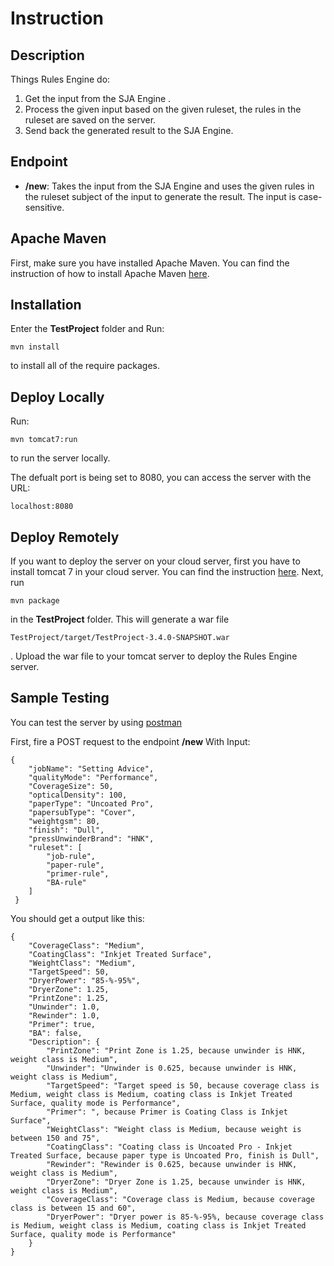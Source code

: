 # Instruction

## Description

Things Rules Engine do:

1. Get the input from the SJA Engine .
2. Process the given input based on the given ruleset, the rules in the ruleset are saved on the server.
3. Send back the generated result to the SJA Engine.

## Endpoint

- **/new**: Takes the input from the SJA Engine and uses the given rules in the ruleset subject of the input to generate the result. The input is case-sensitive.

## Apache Maven

First, make sure you have installed Apache Maven. You can find the instruction of how to install Apache Maven [here](http://maven.apache.org/install.html).

## Installation

Enter the **TestProject** folder and Run:

```
mvn install
```

to install all of the require packages.

## Deploy Locally

Run:

```
mvn tomcat7:run
```

to run the server locally.

The defualt port is being set to 8080, you can access the server with the URL:

```
localhost:8080
```

## Deploy Remotely

If you want to deploy the server on your cloud server, first you have to install tomcat 7 in your cloud server. You can find the instruction [here](https://tecadmin.net/steps-to-install-tomcat-server-on-centos-rhel/).
Next, run

```
mvn package
```

in the **TestProject** folder. This will generate a war file

```
TestProject/target/TestProject-3.4.0-SNAPSHOT.war
```

. Upload the war file to your tomcat server to deploy the Rules Engine server.

## Sample Testing

You can test the server by using [postman](https://www.postman.com/)

First, fire a POST request to the endpoint **/new**
With Input:

```
{
    "jobName": "Setting Advice",
    "qualityMode": "Performance",
    "CoverageSize": 50,
    "opticalDensity": 100,
    "paperType": "Uncoated Pro",
    "papersubType": "Cover",
    "weightgsm": 80,
    "finish": "Dull",
    "pressUnwinderBrand": "HNK",
    "ruleset": [
    	"job-rule",
        "paper-rule",
        "primer-rule",
        "BA-rule"
    ]
 }

```

You should get a output like this:

```
{
    "CoverageClass": "Medium",
    "CoatingClass": "Inkjet Treated Surface",
    "WeightClass": "Medium",
    "TargetSpeed": 50,
    "DryerPower": "85-%-95%",
    "DryerZone": 1.25,
    "PrintZone": 1.25,
    "Unwinder": 1.0,
    "Rewinder": 1.0,
    "Primer": true,
    "BA": false,
    "Description": {
        "PrintZone": "Print Zone is 1.25, because unwinder is HNK, weight class is Medium",
        "Unwinder": "Unwinder is 0.625, because unwinder is HNK, weight class is Medium",
        "TargetSpeed": "Target speed is 50, because coverage class is Medium, weight class is Medium, coating class is Inkjet Treated Surface, quality mode is Performance",
        "Primer": ", because Primer is Coating Class is Inkjet Surface",
        "WeightClass": "Weight class is Medium, because weight is between 150 and 75",
        "CoatingClass": "Coating class is Uncoated Pro - Inkjet Treated Surface, because paper type is Uncoated Pro, finish is Dull",
        "Rewinder": "Rewinder is 0.625, because unwinder is HNK, weight class is Medium",
        "DryerZone": "Dryer Zone is 1.25, because unwinder is HNK, weight class is Medium",
        "CoverageClass": "Coverage class is Medium, because coverage class is between 15 and 60",
        "DryerPower": "Dryer power is 85-%-95%, because coverage class is Medium, weight class is Medium, coating class is Inkjet Treated Surface, quality mode is Performance"
    }
}
```
